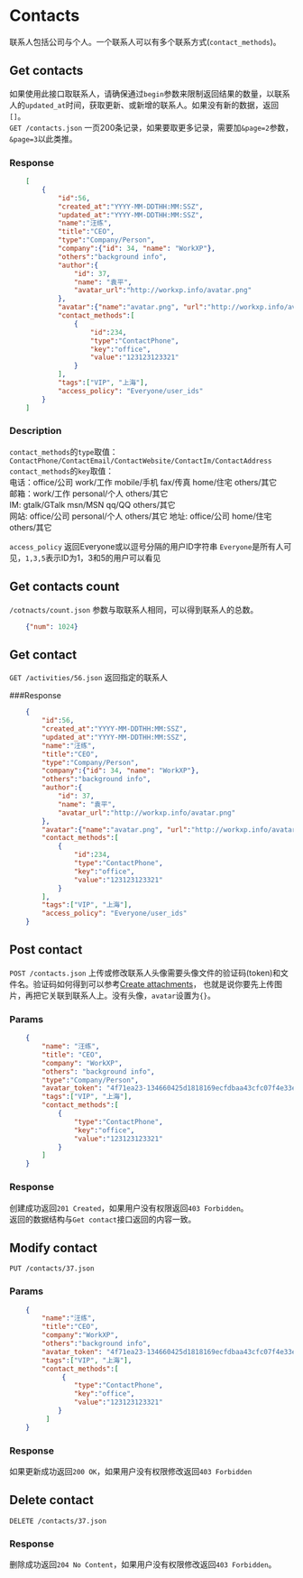 # Contacts
联系人包括公司与个人。一个联系人可以有多个联系方式(`contact_methods`)。

## Get contacts
如果使用此接口取联系人，请确保通过`begin`参数来限制返回结果的数量，以联系人的`updated_at`时间，获取更新、或新增的联系人。如果没有新的数据，返回`[]`。  
`GET /contacts.json`  一页200条记录，如果要取更多记录，需要加`&page=2`参数，`&page=3`以此类推。

### Response

```json
	[
		{
			"id":56,
			"created_at":"YYYY-MM-DDTHH:MM:SSZ",
			"updated_at":"YYYY-MM-DDTHH:MM:SSZ",
			"name":"汪练",  
			"title":"CEO",
			"type":"Company/Person",
			"company":{"id": 34, "name": "WorkXP"},
			"others":"background info",
			"author":{
				"id": 37,
				"name": "袁平",
				"avatar_url":"http://workxp.info/avatar.png"
			},
			"avatar":{"name":"avatar.png", "url":"http://workxp.info/avatar.png"},
			"contact_methods":[
				{
					"id":234,
					"type":"ContactPhone",
					"key":"office", 
					"value":"123123123321" 
				}
			],
			"tags":["VIP", "上海"],
			"access_policy": "Everyone/user_ids"
		}
	]
```

### Description
`contact_methods`的`type`取值：`ContactPhone/ContactEmail/ContactWebsite/ContactIm/ContactAddress`  
`contact_methods`的`key`取值：   
电话：office/公司  work/工作 mobile/手机  fax/传真  home/住宅  others/其它  
邮箱：work/工作  personal/个人  others/其它  
IM: gtalk/GTalk  msn/MSN  qq/QQ  others/其它  
网站: office/公司  personal/个人  others/其它 
地址: office/公司  home/住宅  others/其它  

`access_policy` 返回Everyone或以逗号分隔的用户ID字符串 `Everyone`是所有人可见，`1,3,5`表示ID为1，3和5的用户可以看见

## Get contacts count
`/cotnacts/count.json` 参数与取联系人相同，可以得到联系人的总数。

```json
	{"num": 1024}
```

## Get contact
`GET /activities/56.json` 返回指定的联系人

###Response
```json
	{
		"id":56,
		"created_at":"YYYY-MM-DDTHH:MM:SSZ",
		"updated_at":"YYYY-MM-DDTHH:MM:SSZ",
		"name":"汪练",  
		"title":"CEO",
		"type":"Company/Person",
		"company":{"id": 34, "name": "WorkXP"},
		"others":"background info",
		"author":{
			"id": 37,
			"name": "袁平",
			"avatar_url":"http://workxp.info/avatar.png"
		},
		"avatar":{"name":"avatar.png", "url":"http://workxp.info/avatar.png"},
		"contact_methods":[
			{
				"id":234,
				"type":"ContactPhone",
				"key":"office", 
				"value":"123123123321" 
			}
		],
		"tags":["VIP", "上海"],
		"access_policy": "Everyone/user_ids"
	}
```

## Post contact
`POST /contacts.json` 上传或修改联系人头像需要头像文件的验证码(token)和文件名。验证码如何得到可以参考[Create attachments](https://github.com/yuanping/workxp-api/blob/master/sections/attachments.md)，
也就是说你要先上传图片，再把它关联到联系人上。没有头像，`avatar`设置为`{}`。

### Params

```json
	{
		"name": "汪练",  
		"title": "CEO",
		"company": "WorkXP",
		"others": "background info",
		"type":"Company/Person",
		"avatar_token": "4f71ea23-134660425d1818169ecfdbaa43cfc07f4e33ef4c",
		"tags":["VIP", "上海"],
		"contact_methods":[
			{
				"type":"ContactPhone",
				"key":"office", 
				"value":"123123123321" 
			}
		]
	}
```

### Response
创建成功返回`201 Created`，如果用户没有权限返回`403 Forbidden`。  
返回的数据结构与`Get contact`接口返回的内容一致。

## Modify contact
`PUT /contacts/37.json`

### Params

```json
	{
		"name":"汪练",  
		"title":"CEO",
		"company":"WorkXP",
		"others":"background info",
		"avatar_token": "4f71ea23-134660425d1818169ecfdbaa43cfc07f4e33ef4c",
		"tags":["VIP", "上海"],
		"contact_methods":[ 
			 {
		 		"type":"ContactPhone",
		 		"key":"office", 
		 		"value":"123123123321" 
		 	}
		 ]
	}
```

### Response
如果更新成功返回`200 OK`，如果用户没有权限修改返回`403 Forbidden`

## Delete contact
`DELETE /contacts/37.json`

### Response
删除成功返回`204 No Content`，如果用户没有权限修改返回`403 Forbidden`。